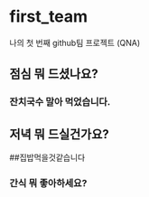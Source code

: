 # first_team
나의 첫 번째 github팀 프로젝트 (QNA)
## 점심 뭐 드셨나요?
### 잔치국수 말아 먹었습니다.
## 저녁 뭐 드실건가요?
##집밥먹을것같습니다
### 간식 뭐 좋아하세요?
